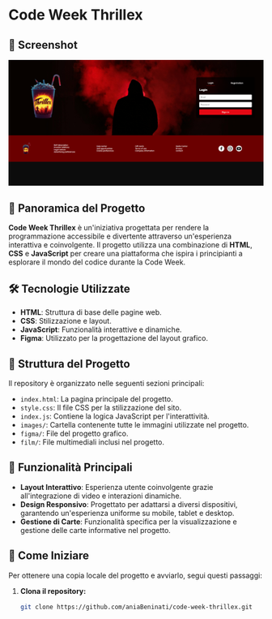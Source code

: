 # Code Week Thrillex

## 📸 Screenshot
![Screenshot del Progetto](./Immagini/Screenshot.png)

## 🚀 Panoramica del Progetto

**Code Week Thrillex** è un'iniziativa progettata per rendere la programmazione accessibile e divertente attraverso un'esperienza interattiva e coinvolgente. Il progetto utilizza una combinazione di **HTML**, **CSS** e **JavaScript** per creare una piattaforma che ispira i principianti a esplorare il mondo del codice durante la Code Week.

## 🛠️ Tecnologie Utilizzate

- **HTML**: Struttura di base delle pagine web.
- **CSS**: Stilizzazione e layout.
- **JavaScript**: Funzionalità interattive e dinamiche.
- **Figma**: Utilizzato per la progettazione del layout grafico.

## 📂 Struttura del Progetto

Il repository è organizzato nelle seguenti sezioni principali:

- `index.html`: La pagina principale del progetto.
- `style.css`: Il file CSS per la stilizzazione del sito.
- `index.js`: Contiene la logica JavaScript per l'interattività.
- `images/`: Cartella contenente tutte le immagini utilizzate nel progetto.
- `figma/`: File del progetto grafico.
- `film/`: File multimediali inclusi nel progetto.

## 🎨 Funzionalità Principali

- **Layout Interattivo**: Esperienza utente coinvolgente grazie all'integrazione di video e interazioni dinamiche.
- **Design Responsivo**: Progettato per adattarsi a diversi dispositivi, garantendo un'esperienza uniforme su mobile, tablet e desktop.
- **Gestione di Carte**: Funzionalità specifica per la visualizzazione e gestione delle carte informative nel progetto.

## 🚀 Come Iniziare

Per ottenere una copia locale del progetto e avviarlo, segui questi passaggi:

1. **Clona il repository:**
   ```bash
   git clone https://github.com/aniaBeninati/code-week-thrillex.git
